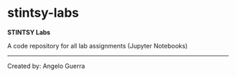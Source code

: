 # stintsy-labs
**STINTSY Labs**

A code repository for all lab assignments (Jupyter Notebooks)

---

Created by: Angelo Guerra
